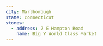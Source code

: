 ```yaml
---
city: Marlborough
state: connecticut
stores:
  - address: 7 E Hampton Road
    name: Big Y World Class Market
---
```

